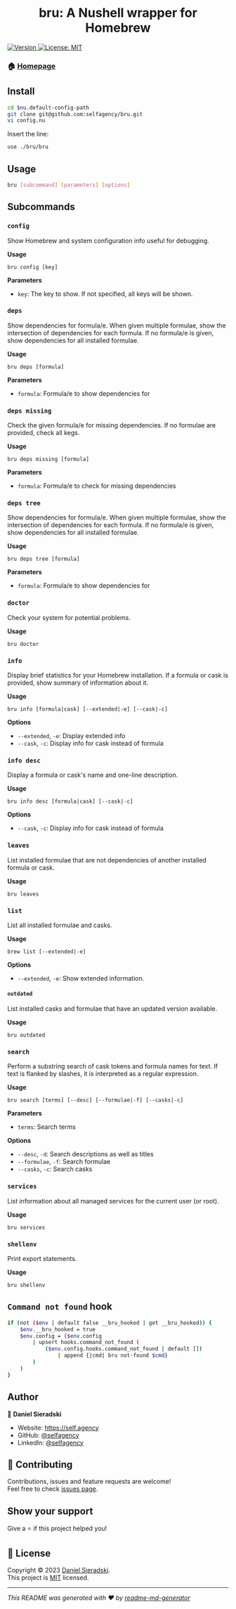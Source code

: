 <h1 align="center">bru: A Nushell wrapper for Homebrew</h1>
<p>
  <a href="https://www.npmjs.com/package/bru" target="_blank">
    <img alt="Version" src="https://img.shields.io/npm/v/bru.svg">
  </a>
  <a href="https://opensource.org/license/mit/" target="_blank">
    <img alt="License: MIT" src="https://img.shields.io/badge/License-MIT-yellow.svg" />
  </a>
</p>

### 🏠 [Homepage](https://github.com/selfagency/bru)

## Install

```sh
cd $nu.default-config-path
git clone git@github.com:selfagency/bru.git
vi config.nu
```

Insert the line:

```sh
use ./bru/bru
```

## Usage

```sh
bru [subcommand] [parameters] [options]
```

## Subcommands

### `config`

Show Homebrew and system configuration info useful for debugging.

**Usage**

`bru config [key]`

**Parameters**

- `key`: The key to show. If not specified, all keys will be shown.

### `deps`

Show dependencies for formula/e. When given multiple formulae, show the intersection of dependencies for each formula. If no formula/e is given, show dependencies for all installed formulae.

**Usage**

`bru deps [formula]`

**Parameters**

- `formula`: Formula/e to show dependencies for

### `deps missing`

Check the given formula/e for missing dependencies. If no formulae are provided, check all kegs.

**Usage**

`bru deps missing [formula]`

**Parameters**

- `formula`: Formula/e to check for missing dependencies

### `deps tree`

Show dependencies for formula/e. When given multiple formulae, show the intersection of dependencies for each formula. If no formula/e is given, show dependencies for all installed formulae.

**Usage**

`bru deps tree [formula]`

**Parameters**

- `formula`: Formula/e to show dependencies for

### `doctor`

Check your system for potential problems.

**Usage**

`bru doctor`

### `info`

Display brief statistics for your Homebrew installation. If a formula or cask is provided, show summary of information about it.

**Usage**

`bru info [formula|cask] [--extended|-e] [--cask|-c]`

**Options**

- `--extended`, `-e`: Display extended info
- `--cask`, `-c`: Display info for cask instead of formula

### `info desc`

Display a formula or cask's name and one-line description.

**Usage**

`bru info desc [formula|cask] [--cask|-c]`

**Options**

- `--cask`, `-c`: Display info for cask instead of formula

### `leaves`

List installed formulae that are not dependencies of another installed formula or cask.

**Usage**

`bru leaves`

### `list`

List all installed formulae and casks.

**Usage**

`brew list [--extended|-e]`

**Options**

- `--extended`, `-e`: Show extended information.

#### `outdated`

List installed casks and formulae that have an updated version available.

**Usage**

`bru outdated`

### `search`

Perform a substring search of cask tokens and formula names for text. If text is flanked by slashes, it is interpreted as a regular expression.

**Usage**

`bru search [terms] [--desc] [--formulae|-f] [--casks|-c]`

**Parameters**

- `terms`: Search terms

**Options**

- `--desc`, `-d`: Search descriptions as well as titles
- `--formulae`, `-f`: Search formulae
- `--casks`, `-c`: Search casks

### `services`

List information about all managed services for the current user (or root).

**Usage**

`bru services`

### `shellenv`

Print export statements.

**Usage**

`bru shellenv`

## `Command not found` hook

```sh
if (not ($env | default false __bru_hooked | get __bru_hooked)) {
    $env.__bru_hooked = true
    $env.config = ($env.config
        | upsert hooks.command_not_found (
            ($env.config.hooks.command_not_found | default [])
                | append {|cmd| bru not-found $cmd}
        )
    )
}
```

## Author

👤 **Daniel Sieradski**

- Website: <https://self.agency>
- GitHub: [@selfagency](https://github.com/selfagency)
- LinkedIn: [@selfagency](https://linkedin.com/in/selfagency)

## 🤝 Contributing

Contributions, issues and feature requests are welcome!<br />Feel free to check [issues page](https://github.com/selfagency/bru/issues).

## Show your support

Give a ⭐️ if this project helped you!

## 📝 License

Copyright © 2023 [Daniel Sieradski](https://github.com/selfagency).<br />
This project is [MIT](https://opensource.org/license/mit/) licensed.

***
*This README was generated with ❤️ by [readme-md-generator](https://github.com/kefranabg/readme-md-generator)*
